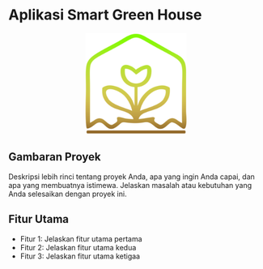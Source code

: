 # Aplikasi Smart Green House

<div align="center">
  <img src="assets/images/logo.png" alt="Logo Aplikasi" width="200" height="200"/>
</div>

## Gambaran Proyek

Deskripsi lebih rinci tentang proyek Anda, apa yang ingin Anda capai, dan apa yang membuatnya istimewa. Jelaskan masalah atau kebutuhan yang Anda selesaikan dengan proyek ini.

## Fitur Utama

- Fitur 1: Jelaskan fitur utama pertama
- Fitur 2: Jelaskan fitur utama kedua
- Fitur 3: Jelaskan fitur utama ketigaa
